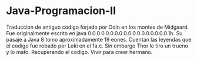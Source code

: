 # Java-Programacion-II

Traduccion de antiguo codigo forjado por Odin en los montes de Midgaard.
Fue originalmente escrito en java 0.0.0.0.0.0.0.0.0.0.0.0.0.0.0.0.0.0.1b. Su pasaje a Java 8 tomo aproximadamente 19 eones.
Cuentan las leyendas que el codigo fue robado por Loki en el 1a.c. Sin embargo Thor le tiro un trueno y lo mato. Recuperando el codigo.
Vivir para creer hermano.
